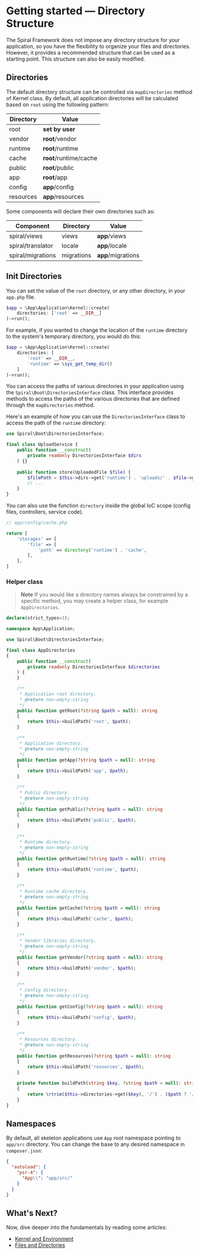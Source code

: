 # Getting started — Directory Structure

The Spiral Framework does not impose any directory structure for your application, so you have the flexibility to
organize your files and directories. However, it provides a recommended structure that can be used as
a starting point. This structure can also be easily modified.

## Directories

The default directory structure can be controlled via `mapDirectories` method of Kernel class. By default, all
application directories will be calculated based on `root` using the following pattern:

| Directory | Value                  |
|-----------|------------------------|
| root      | **set by user**        |
| vendor    | **root**/vendor        |
| runtime   | **root**/runtime       |
| cache     | **root**/runtime/cache |
| public    | **root**/public        |
| app       | **root**/app           |
| config    | **app**/config         |
| resources | **app**/resources      |

Some components will declare their own directories such as:

| Component         | Directory  | Value              |
|-------------------|------------|--------------------|
| spiral/views      | views      | **app**/views      |
| spiral/translator | locale     | **app**/locale     |
| spiral/migrations | migrations | **app**/migrations |

## Init Directories

You can set the value of the `root` directory, or any other directory, in your `app.php` file.

```php
$app = \App\Application\Kernel::create(
    directories: ['root' => __DIR__]
)->run();
```

For example, if you wanted to change the location of the `runtime` directory to the system's temporary directory, you
would do this:

```php
$app = \App\Application\Kernel::create(
    directories: [
        'root' => __DIR__, 
        'runtime' => \sys_get_temp_dir()
    ]
)->run();
```

You can access the paths of various directories in your application using the `Spiral\Boot\DirectoriesInterface` class.
This interface provides methods to access the paths of the various directories that are defined through
the `mapDirectories` method.

Here's an example of how you can use the `DirectoriesInterface` class to access the path of the `runtime` directory:

```php
use Spiral\Boot\DirectoriesInterface;

final class UploadService {
    public function __construct(
        private readonly DirectoriesInterface $dirs
    ) {}
    
    public function store(UploadedFile $file) {
        $filePath = $this->dirs->get('runtime') . 'uploads/' . $file->getFilename();
        // ...
    }
}
```

You can also use the function `directory` inside the global IoC scope (config files, controllers, service code).

```php
// app/config/cache.php

return [
    'storages' => [
        'file' => [
            'path' => directory('runtime') . 'cache',
        ],   
    ],
]
```

### Helper class

> **Note**
> If you would like a directory names always be constrained by a specific method, you may create a helper
> class, for example `AppDirectories`.

```php
declare(strict_types=1);

namespace App\Application;

use Spiral\Boot\DirectoriesInterface;

final class AppDirectories
{
    public function __construct(
        private readonly DirectoriesInterface $directories
    ) {
    }

    /**
     * Application root directory.
     * @return non-empty-string
     */
    public function getRoot(?string $path = null): string
    {
        return $this->buildPath('root', $path);
    }

    /**
     * Application directory.
     * @return non-empty-string
     */
    public function getApp(?string $path = null): string
    {
        return $this->buildPath('app', $path);
    }

    /**
     * Public directory.
     * @return non-empty-string
     */
    public function getPublic(?string $path = null): string
    {
        return $this->buildPath('public', $path);
    }

    /**
     * Runtime directory.
     * @return non-empty-string
     */
    public function getRuntime(?string $path = null): string
    {
        return $this->buildPath('runtime', $path);
    }

    /**
     * Runtime cache directory.
     * @return non-empty-string
     */
    public function getCache(?string $path = null): string
    {
        return $this->buildPath('cache', $path);
    }

    /**
     * Vendor libraries directory.
     * @return non-empty-string
     */
    public function getVendor(?string $path = null): string
    {
        return $this->buildPath('vendor', $path);
    }

    /**
     * Config directory.
     * @return non-empty-string
     */
    public function getConfig(?string $path = null): string
    {
        return $this->buildPath('config', $path);
    }

    /**
     * Resources directory.
     * @return non-empty-string
     */
    public function getResources(?string $path = null): string
    {
        return $this->buildPath('resources', $path);
    }

    private function buildPath(string $key, ?string $path = null): string
    {
        return \rtrim($this->directories->get($key), '/') . ($path ? '/' . \ltrim($path, '/') : '');
    }
}
```

## Namespaces

By default, all skeleton applications use `App` root namespace pointing to `app/src` directory. You can change the base
to any desired namespace in `composer.json`:

```json
{
  "autoload": {
    "psr-4": {
      "App\\": "app/src/"
    }
  }
}
```

## What's Next?

Now, dive deeper into the fundamentals by reading some articles:

* [Kernel and Environment](../framework/kernel.md)
* [Files and Directories](../basics/files.md)